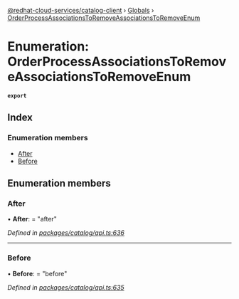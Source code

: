 [@redhat-cloud-services/catalog-client](../README.md) › [Globals](../globals.md) › [OrderProcessAssociationsToRemoveAssociationsToRemoveEnum](orderprocessassociationstoremoveassociationstoremoveenum.md)

# Enumeration: OrderProcessAssociationsToRemoveAssociationsToRemoveEnum

**`export`** 

## Index

### Enumeration members

* [After](orderprocessassociationstoremoveassociationstoremoveenum.md#after)
* [Before](orderprocessassociationstoremoveassociationstoremoveenum.md#before)

## Enumeration members

###  After

• **After**: = "after"

*Defined in [packages/catalog/api.ts:636](https://github.com/leSamo/javascript-clients/blob/master/packages/catalog/api.ts#L636)*

___

###  Before

• **Before**: = "before"

*Defined in [packages/catalog/api.ts:635](https://github.com/leSamo/javascript-clients/blob/master/packages/catalog/api.ts#L635)*
